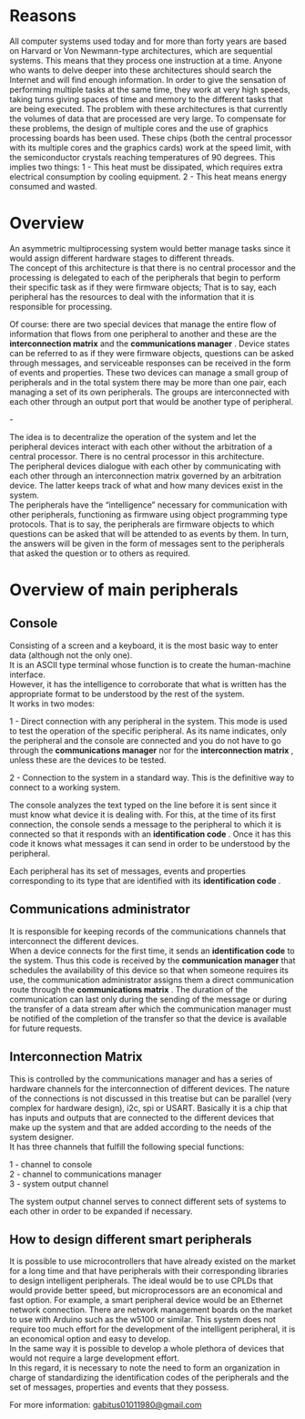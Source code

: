 

# Reasons

All computer systems used today and for more than forty years are based on Harvard or Von Newmann-type architectures, which are sequential systems. This means that they process one instruction at a time. Anyone who wants to delve deeper into these architectures should search the Internet and will find enough information. In order to give the sensation of performing multiple tasks at the same time, they work at very high speeds, taking turns giving spaces of time and memory to the different tasks that are being executed. The problem with these architectures is that currently the volumes of data that are processed are very large. To compensate for these problems, the design of multiple cores and the use of graphics processing boards has been used. These chips (both the central processor with its multiple cores and the graphics cards) work at the speed limit, with the semiconductor crystals reaching temperatures of 90 degrees. This implies two things: 1 \- This heat must be dissipated, which requires extra electrical consumption by cooling equipment.  2 \- This heat means energy consumed and wasted. 

# Overview

An asymmetric multiprocessing system would better manage tasks since it would assign different hardware stages to different threads.   
The concept of this architecture is that there is no central processor and the processing is delegated to each of the peripherals that begin to perform their specific task as if they were firmware objects; That is to say, each peripheral has the resources to deal with the information that it is responsible for processing. 

Of course: there are two special devices that manage the entire flow of information that flows from one peripheral to another and these are the **interconnection matrix** and the **communications manager** . Device states can be referred to as if they were firmware objects, questions can be asked through messages, and serviceable responses can be received in the form of events and properties. These two devices can manage a small group of peripherals and in the total system there may be more than one pair, each managing a set of its own peripherals. The groups are interconnected with each other through an output port that would be another type of peripheral. 

\-

The idea is to decentralize the operation of the system and let the peripheral devices interact with each other without the arbitration of a central processor. There is no central processor in this architecture.   
The peripheral devices dialogue with each other by communicating with each other through an interconnection matrix governed by an arbitration device. The latter keeps track of what and how many devices exist in the system.   
The peripherals have the “intelligence” necessary for communication with other peripherals, functioning as firmware using object programming type protocols. That is to say, the peripherals are firmware objects to which questions can be asked that will be attended to as events by them. In turn, the answers will be given in the form of messages sent to the peripherals that asked the question or to others as required. 

# Overview of main peripherals

## Console

Consisting of a screen and a keyboard, it is the most basic way to enter data (although not the only one).  
It is an ASCII type terminal whose function is to create the human-machine interface.   
However, it has the intelligence to corroborate that what is written has the appropriate format to be understood by the rest of the system.   
It works in two modes: 

1 \- Direct connection with any peripheral in the system. This mode is used to test the operation of the specific peripheral. As its name indicates, only the peripheral and the console are connected and you do not have to go through the **communications manager** nor for the **interconnection matrix** , unless these are the devices to be tested. 

2 \- Connection to the system in a standard way. This is the definitive way to connect to a working system. 

The console analyzes the text typed on the line before it is sent since it must know what device it is dealing with. For this, at the time of its first connection, the console sends a message to the peripheral to which it is connected so that it responds with an **identification code** . Once it has this code it knows what messages it can send in order to be understood by the peripheral.

Each peripheral has its set of messages, events and properties corresponding to its type that are identified with its **identification code** . 

## Communications administrator

It is responsible for keeping records of the communications channels that interconnect the different devices.   
When a device connects for the first time, it sends an **identification code** to the system. Thus this code is received by the **communication manager** that schedules the availability of this device so that when someone requires its use, the communication administrator assigns them a direct communication route through the **communications matrix** . The duration of the communication can last only during the sending of the message or during the transfer of a data stream after which the communication manager must be notified of the completion of the transfer so that the device is available for future requests. 

## Interconnection Matrix

This is controlled by the communications manager and has a series of hardware channels for the interconnection of different devices. The nature of the connections is not discussed in this treatise but can be parallel (very complex for hardware design), i2c, spi or USART. Basically it is a chip that has inputs and outputs that are connected to the different devices that make up the system and that are added according to the needs of the system designer.   
It has three channels that fulfill the following special functions:

1 \- channel to console   
2 \- channel to communications manager  
3 \- system output channel

The system output channel serves to connect different sets of systems to each other in order to be expanded if necessary. 

## How to design different smart peripherals 

It is possible to use microcontrollers that have already existed on the market for a long time and that have peripherals with their corresponding libraries to design intelligent peripherals. The ideal would be to use CPLDs that would provide better speed, but microprocessors are an economical and fast option. For example, a smart peripheral device would be an Ethernet network connection. There are network management boards on the market to use with Arduino such as the w5100 or similar. This system does not require too much effort for the development of the intelligent peripheral, it is an economical option and easy to develop.   
In the same way it is possible to develop a whole plethora of devices that would not require a large development effort.   
In this regard, it is necessary to note the need to form an organization in charge of standardizing the identification codes of the peripherals and the set of messages, properties and events that they possess. 

For more information: gabitus01011980@gmail.com  
